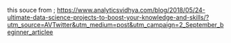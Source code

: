 this souce from ; https://www.analyticsvidhya.com/blog/2018/05/24-ultimate-data-science-projects-to-boost-your-knowledge-and-skills/?utm_source=AVTwitter&utm_medium=post&utm_campaign=2_September_beginner_articlee
